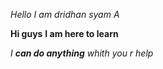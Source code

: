 *Hello*
_I am dridhan syam A_

**Hi guys**
__I am here to learn__

_I **can do anything** whith you r help_
